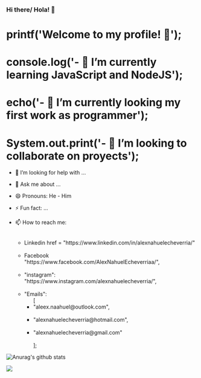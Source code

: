 ### Hi there/ Hola! 👋

# <h1> printf('Welcome to my profile! 🤗'); </h1>
# console.log('- 🌱 I’m currently learning JavaScript and NodeJS');
# echo('- 🔭 I’m currently looking my first work as programmer'); <!-- ![](images/php.gif) -->
# System.out.print('- 👯 I’m looking to collaborate on proyects');

- 🤔 I’m looking for help with ...
- 💬 Ask me about ...

- 😄 Pronouns: He - Him
- ⚡ Fun fact: ...
- 📫 How to reach me: <br><br>
  <ul>
  <li> Linkedin <a> href = "https://www.linkedin.com/in/alexnahuelecheverria/" </a> </li> </br>
  <li> Facebook <br>
            "https://www.facebook.com/AlexNahuelEcheverriaa/", </li><br>
  <li>"instagram": <br>
            "https://www.instagram.com/alexnahuelecheverria/",</li><br>
  <li>"Emails": <br>
                <ul>
                    [<br>
                        <li>"aleex.naahuel@outlook.com",</li><br>
                        <li>"alexnahuelecheverria@hotmail.com",</li><br>
                        <li>"alexnahuelecheverria@gmail.com"</li><br>
                    ];<br>
                </ul>            
   </ul>

![Anurag's github stats](https://github.com/echeverriaalex/TP-Final-LabIV.git)

<!-- ![](images/programming.gif) -->
![](images/typing.gif)
